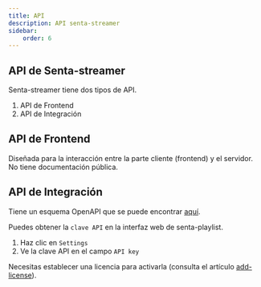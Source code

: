 ```yaml
---
title: API 
description: API senta-streamer
sidebar:
    order: 6
---
```


## API de Senta-streamer

Senta-streamer tiene dos tipos de API.

1. API de Frontend
2. API de Integración

## API de Frontend

Diseñada para la interacción entre la parte cliente (frontend) y el servidor. No tiene documentación pública.

## API de Integración

Tiene un esquema OpenAPI que se puede encontrar [aquí](/en/senta/getting-started/installation).

Puedes obtener la `clave API` en la interfaz web de senta-playlist.

1. Haz clic en `Settings`
2. Ve la clave API en el campo `API key`

Necesitas establecer una licencia para activarla (consulta el artículo [add-license](/en/senta/getting-started/add-license)).